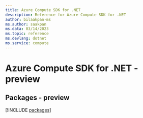 ```yaml
---
title: Azure Compute SDK for .NET
description: Reference for Azure Compute SDK for .NET
author: bilaakpan-ms
ms.author: saakpan
ms.data: 03/14/2023
ms.topic: reference
ms.devlang: dotnet
ms.service: compute
---
```

# Azure Compute SDK for .NET - preview
## Packages - preview
[!INCLUDE [packages](compute-index.md)]